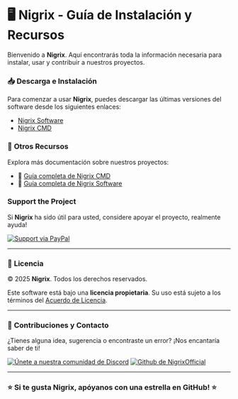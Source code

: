 # 🖥️ Nigrix - Guía de Instalación y Recursos

Bienvenido a **Nigrix**. Aquí encontrarás toda la información necesaria para instalar, usar y contribuir a nuestros proyectos.

### 📥 **Descarga e Instalación**

Para comenzar a usar **Nigrix**, puedes descargar las últimas versiones del software desde los siguientes enlaces:

- [Nigrix Software](https://github.com/NigrixOfficial/.github/releases/tag/Nigrix_Software)
- [Nigrix CMD](https://github.com/NigrixOfficial/.github/releases/tag/Nigrix_CMD)

### 📝 **Otros Recursos**

Explora más documentación sobre nuestros proyectos:

- 📌 [Guía completa de Nigrix CMD](https://github.com/NigrixOfficial/.github/blob/main/Nigrix_CMD.md)
- 📌 [Guía completa de Nigrix Software](https://github.com/NigrixOfficial/.github/blob/main/Nigrix_Software.md)


### Support the Project

Si **Nigrix** ha sido útil para usted, considere apoyar el proyecto, realmente ayuda!

[![Support via PayPal](https://img.shields.io/badge/Support-via%20PayPal-FFD700?style=for-the-badge&logo=paypal&logoColor=white)](https://paypal.me/)

---

### 🛑 **Licencia**

© 2025 **Nigrix**. Todos los derechos reservados.

Este software está bajo una **licencia propietaria**. Su uso está sujeto a los términos del [Acuerdo de Licencia](https://github.com/NigrixOfficial/.github/blob/main/LICENSE).

---

### 👥 **Contribuciones y Contacto**

¿Tienes alguna idea, sugerencia o encontraste un error? ¡Nos encantaría saber de ti!

[![Únete a nuestra comunidad de Discord](https://img.shields.io/badge/Join-Discord%20Community-5865F2?style=for-the-badge&logo=discord&logoColor=white)](https://discord.gg/MvZV9VkuNY)
[![Github de NigrixOfficial](https://img.shields.io/badge/Join-the%20Discussion-2D9F2D?style=for-the-badge&logo=github&logoColor=white)](https://github.com/NigrixOfficial)

---

### ⭐ **Si te gusta Nigrix, apóyanos con una estrella en GitHub!** ⭐
